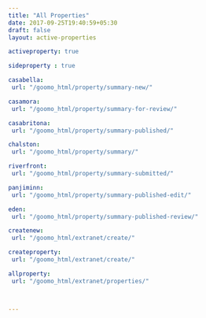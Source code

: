 ```yaml
---
title: "All Properties"
date: 2017-09-25T19:40:59+05:30
draft: false
layout: active-properties

activeproperty: true

sideproperty : true

casabella:
 url: "/goomo_html/property/summary-new/"

casamora:
 url: "/goomo_html/property/summary-for-review/"

casabritona:
 url: "/goomo_html/property/summary-published/"

chalston:
 url: "/goomo_html/property/summary/"

riverfront:
 url: "/goomo_html/property/summary-submitted/"

panjiminn:
 url: "/goomo_html/property/summary-published-edit/"

eden:
 url: "/goomo_html/property/summary-published-review/"

createnew:
 url: "/goomo_html/extranet/create/"

createproperty:
 url: "/goomo_html/extranet/create/"

allproperty:
 url: "/goomo_html/extranet/properties/"



---
```

